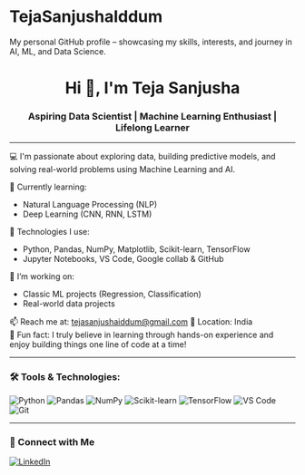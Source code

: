# TejaSanjushaIddum
My personal GitHub profile – showcasing my skills, interests, and journey in AI, ML, and Data Science.
<h1 align="center">Hi 👋, I'm Teja Sanjusha</h1>
<h3 align="center">Aspiring Data Scientist | Machine Learning Enthusiast | Lifelong Learner</h3>

---

💻 I'm passionate about exploring data, building predictive models, and solving real-world problems using Machine Learning and AI.

🌱 Currently learning:
- Natural Language Processing (NLP)
- Deep Learning (CNN, RNN, LSTM)

🔧 Technologies I use:
- Python, Pandas, NumPy, Matplotlib, Scikit-learn, TensorFlow
- Jupyter Notebooks, VS Code, Google collab & GitHub

🚀 I’m working on:
- Classic ML projects (Regression, Classification)
- Real-world data projects

📫 Reach me at: tejasanjushaiddum@gmail.com
📍 Location: India  
🎯 Fun fact: I truly believe in learning through hands-on experience and enjoy building things one line of code at a time!

---

### 🛠️ Tools & Technologies:
![Python](https://img.shields.io/badge/-Python-333333?style=flat&logo=python)
![Pandas](https://img.shields.io/badge/-Pandas-333333?style=flat&logo=pandas)
![NumPy](https://img.shields.io/badge/-NumPy-333333?style=flat&logo=numpy)
![Scikit-learn](https://img.shields.io/badge/-Scikit--learn-333333?style=flat&logo=scikit-learn)
![TensorFlow](https://img.shields.io/badge/-TensorFlow-333333?style=flat&logo=tensorflow)
![VS Code](https://img.shields.io/badge/-VS%20Code-333333?style=flat&logo=visual-studio-code)
![Git](https://img.shields.io/badge/-Git-333333?style=flat&logo=git)

---

### 🔗 Connect with Me
[![LinkedIn](https://img.shields.io/badge/-LinkedIn-blue?style=flat&logo=linkedin)](https://www.linkedin.com/in/teja-sanjusha-iddum/)

